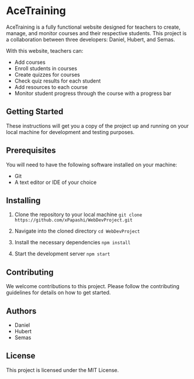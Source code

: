 # AceTraining
AceTraining is a fully functional website designed for teachers to create, manage, and monitor courses and their respective students. This project is a collaboration between three developers: Daniel, Hubert, and Semas.

With this website, teachers can:

- Add courses
- Enroll students in courses
- Create quizzes for courses
- Check quiz results for each student
- Add resources to each course
- Monitor student progress through the course with a progress bar

## Getting Started
These instructions will get you a copy of the project up and running on your local machine for development and testing purposes.

## Prerequisites
You will need to have the following software installed on your machine:

- Git
- A text editor or IDE of your choice

## Installing
1. Clone the repository to your local machine
``` git clone https://github.com/xPapashi/WebDevProject.git ```

2. Navigate into the cloned directory
``` cd WebDevProject ```

3. Install the necessary dependencies
``` npm install ```

4. Start the development server
``` npm start ```

## Contributing
We welcome contributions to this project. Please follow the contributing guidelines for details on how to get started.

## Authors
- Daniel
- Hubert
- Semas
## License
This project is licensed under the MIT License.

